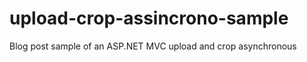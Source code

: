 upload-crop-assincrono-sample
=============================

Blog post sample of an ASP.NET MVC upload and crop asynchronous